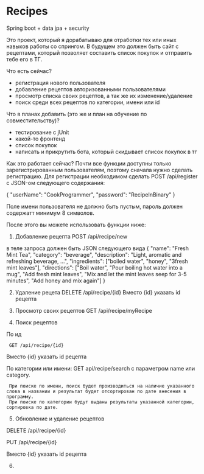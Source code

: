 # Recipes
 Spring boot + data jpa + security
 
 Это проект, который я дорабатываю для отработки тех или иных навыков работы со спрингом.
 В будущем это должен быть сайт с рецептами, который позволяет составить список покупок и отправить тебе его в ТГ.
 
 Что есть сейчас?
 - регистрация нового пользователя
 - добавление рецептов авторизованными пользователями
 - просмотр списка своих рецептов, а так же их изменение/удаление
 - поиск среди всех рецептов по категории, имени или id

Что в планах добавить (это же и план на обучение по совместительству)?
- тестирование с jUnit
- какой-то фронтенд
- список покупок
- написать и прикрутить бота, который скидывает список покупок в тг

Как это работает сейчас?
Почти все функции доступны только зарегистрированным пользователям, поэтому сначала нужно сделать регистрацию.
Для регистрации необходимом сделать POST /api/register с JSON-ом следующего содержания:

{
   "userName": "CookProgrammer",
   "password": "RecipeInBinary"
}

Поле имени пользователя не должно быть пустым, пароль должен содержатт минимум 8 символов.

 После этого вы можете использовать функции ниже:
 1. Добавление рецепта
 POST /api/recipe/new
 
 в теле запроса должен быть JSON следующего вида 
 {
   "name": "Fresh Mint Tea",
   "category": "beverage",
   "description": "Light, aromatic and refreshing beverage, ...",
   "ingredients": ["boiled water", "honey", "3fresh mint leaves"],
   "directions": ["Boil water", "Pour boiling hot water into a mug", "Add fresh mint leaves", "Mix and let the mint leaves seep for 3-5 minutes", "Add honey and mix again"]
}

 2. Удаление рецета
    DELETE /api/recipe/{id}
    Вместо {id} указать id рецепта
 
 3. Просмотр своих рецептов
    GET /api/recipe/myRecipe
 
 4. Поиск рецептов
 
   По ид
 
     GET /api/recipe/{id}
  
  Вместо {id} указать id рецепта
  
  По категории или имени:
     GET api/recipe/search c параметром name или category.
     
     При поиске по имени, поиск будет производиться на наличие указанного слова в названии и результат будет отсортирован по дате внесения в программу.
     При поиске по категории будут выданы результаты указанной категории, сортировка по дате.
  
 5. Обновление и удаление рецептов
 
   DELETE /api/recipe/{id}
 
   PUT /api/recipe/{id}
 
   Вместо {id} указать id рецепта
   
 6.   
